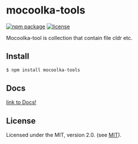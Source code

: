 # mocoolka-tools
[![npm package](https://img.shields.io/npm/v/mocoolka-tools.svg)](https://www.npmjs.com/package/mocoolka-tools) [![license](https://img.shields.io/npm/l/mocoolka-tools.svg)](LICENSE.md)

Mocoolka-tool is collection that contain file cldr etc.

## Install

```bash
$ npm install mocoolka-tools
```

## Docs

[link to Docs!](https://htmlpreview.github.io/?https://raw.githubusercontent.com/mocoolka/mocoolka-tools/master/docs/index.html)

## License
Licensed under the MIT, version 2.0. (see [MIT](LICENSE.md)).
